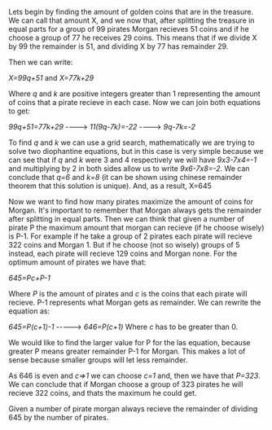 Lets begin by finding the amount of golden coins that are in the treasure. We can call that amount X, and we now that, after splitting
the treasure in equal parts for a group of 99 pirates Morgan recieves 51 coins and if he choose a group of 77 he receives 29 coins. This
means that if we divide X by 99 the remainder is 51, and dividing X by 77 has remainder 29.

Then we can write:

_X=99q+51_ and _X=77k+29_ 

Where _q_ and _k_ are positive integers greater than 1 representing the amount of coins that a pirate recieve in each case. Now we can join both equations to get:

_99q+51=77k+29_  ---->    _11(9q-7k)=-22_ ---->   _9q-7k=-2_

To find _q_ and _k_ we can use a grid search, mathematically we are trying to solve two diophantine equations, but in this case is very simple because
we can see that if _q_ and _k_ were 3 and 4 respectively we will have _9x3-7x4=-1_ and multiplying by 2 in both sides allow us to write _9x6-7x8=-2_. We can
conclude that _q=6_ and _k=8_ (it can be shown using chinese  remainder theorem that this solution is unique). And, as a result, X=645

Now we want to find how many pirates maximize the amount of coins for Morgan. It's important to remember that Morgan always gets the remainder
after splitting in equal parts. Then we can think that given a number of pirate P the maximum amount that morgan can recieve (if he choose wisely)
is P-1. For example if he take a group of 2 pirates each pirate will recieve 322 coins and Morgan 1. But if he choose (not so wisely) groups of 5 instead, each
pirate will recieve 129 coins and Morgan none. For the optimum amount of pirates we have that:

_645=Pc+P-1_

Where _P_ is the amount of pirates and _c_ is the coins that each pirate will recieve. P-1 represents what Morgan gets as remainder. We can rewrite
the equation as:

_645=P(c+1)-1_ -----> _646=P(c+1)_  Where _c_ has to be greater than 0.

We would like to find the larger value for P for the las equation, because greater P means greater remainder P-1 for Morgan. This makes a lot of sense because smaller groups will let less remainder.

As 646 is even and _c=>1_ we can choose _c=1_ and, then we have that _P=323_. We can conclude that if Morgan choose a group of 323 pirates he will recieve 322 coins, and thats the maximum he could get.

Given a number of pirate morgan always recieve the remainder of dividing 645 by the number of pirates.
